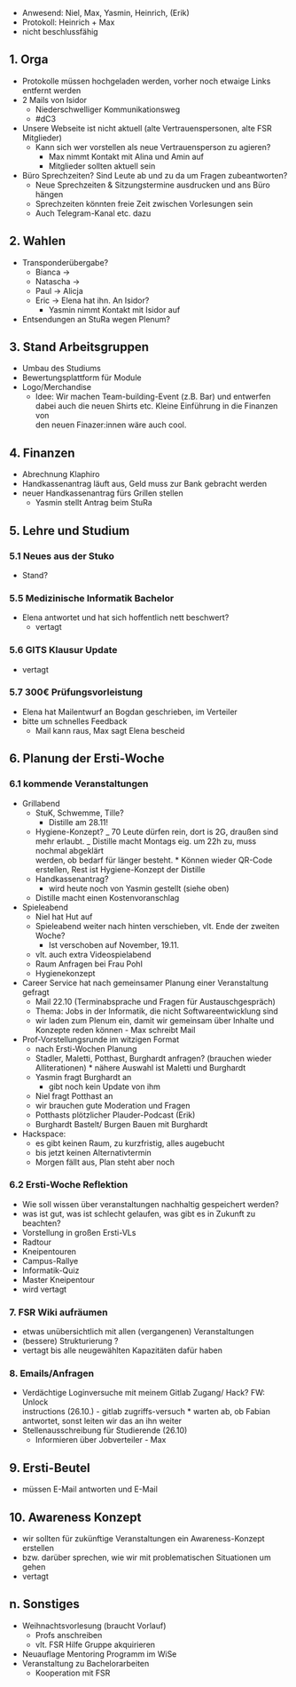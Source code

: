 ---
---

- Anwesend: Niel, Max, Yasmin, Heinrich, (Erik)
- Protokoll: Heinrich + Max
- nicht beschlussfähig

## 1. Orga

- Protokolle müssen hochgeladen werden, vorher noch etwaige Links  
  entfernt werden
- 2 Mails von Isidor
  - Niederschwelliger Kommunikationsweg
  - #dC3
- Unsere Webseite ist nicht aktuell (alte Vertrauenspersonen, alte FSR  
  Mitglieder)
  - Kann sich wer vorstellen als neue Vertrauensperson zu agieren?
    - Max nimmt Kontakt mit Alina und Amin auf
    - Mitglieder sollten aktuell sein
- Büro Sprechzeiten? Sind Leute ab und zu da um Fragen zubeantworten?
  - Neue Sprechzeiten & Sitzungstermine ausdrucken und ans Büro hängen
  - Sprechzeiten könnten freie Zeit zwischen Vorlesungen sein
  - Auch Telegram-Kanal etc. dazu

## 2. Wahlen

- Transponderübergabe?
  - Bianca ->
  - Natascha ->
  - Paul -> Alicja
  - Eric -> Elena hat ihn. An Isidor?
    - Yasmin nimmt Kontakt mit Isidor auf
- Entsendungen an StuRa wegen Plenum?

## 3. Stand Arbeitsgruppen

- Umbau des Studiums
- Bewertungsplattform für Module
- Logo/Merchandise
  - Idee: Wir machen Team-building-Event (z.B. Bar) und entwerfen  
    dabei auch die neuen Shirts etc. Kleine Einführung in die Finanzen von  
    den neuen Finazer:innen wäre auch cool.

## 4. Finanzen

- Abrechnung Klaphiro
- Handkassenantrag läuft aus, Geld muss zur Bank gebracht werden
- neuer Handkassenantrag fürs Grillen stellen
  - Yasmin stellt Antrag beim StuRa

## 5. Lehre und Studium

### 5.1 Neues aus der Stuko

- Stand?

### 5.5 Medizinische Informatik Bachelor

- Elena antwortet und hat sich hoffentlich nett beschwert?
  - vertagt

### 5.6 GITS Klausur Update

- vertagt

### 5.7 300€ Prüfungsvorleistung

- Elena hat Mailentwurf an Bogdan geschrieben, im Verteiler
- bitte um schnelles Feedback
  - Mail kann raus, Max sagt Elena bescheid

## 6. Planung der Ersti-Woche

### 6.1 kommende Veranstaltungen

- Grillabend
  - StuK, Schwemme, Tille?
    - Distille am 28.11!
  - Hygiene-Konzept?
    _ 70 Leute dürfen rein, dort is 2G, draußen sind mehr erlaubt.
    _ Distille macht Montags eig. um 22h zu, muss nochmal abgeklärt  
    werden, ob bedarf für länger besteht. \* Können wieder QR-Code erstellen, Rest ist Hygiene-Konzept der Distille
  - Handkassenantrag?
    - wird heute noch von Yasmin gestellt (siehe oben)
  - Distille macht einen Kostenvoranschlag
- Spieleabend
  - Niel hat Hut auf
  - Spieleabend weiter nach hinten verschieben, vlt. Ende der zweiten Woche?
    - Ist verschoben auf November, 19.11.
  - vlt. auch extra Videospielabend
  - Raum Anfragen bei Frau Pohl
  - Hygienekonzept
- Career Service hat nach gemeinsamer Planung einer Veranstaltung gefragt
  - Mail 22.10 (Terminabsprache und Fragen für Austauschgespräch)
  - Thema: Jobs in der Informatik, die nicht Softwareentwicklung sind
  - wir laden zum Plenum ein, damit wir gemeinsam über Inhalte und  
    Konzepte reden können - Max schreibt Mail
- Prof-Vorstellungsrunde im witzigen Format
  - nach Ersti-Wochen Planung
  - Stadler, Maletti, Potthast, Burghardt anfragen? (brauchen wieder  
    Alliterationen) \* nähere Auswahl ist Maletti und Burghardt
  - Yasmin fragt Burghardt an
    - gibt noch kein Update von ihm
  - Niel fragt Potthast an
  - wir brauchen gute Moderation und Fragen
  - Potthasts plötzlicher Plauder-Podcast (Erik)
  - Burghardt Bastelt/ Burgen Bauen mit Burghardt
- Hackspace:
  - es gibt keinen Raum, zu kurzfristig, alles augebucht
  - bis jetzt keinen Alternativtermin
  - Morgen fällt aus, Plan steht aber noch

### 6.2 Ersti-Woche Reflektion

- Wie soll wissen über veranstaltungen nachhaltig gespeichert werden?
- was ist gut, was ist schlecht gelaufen, was gibt es in Zukunft zu beachten?
- Vorstellung in großen Ersti-VLs
- Radtour
- Kneipentouren
- Campus-Rallye
- Informatik-Quiz
- Master Kneipentour
- wird vertagt

### 7. FSR Wiki aufräumen

- etwas unübersichtlich mit allen (vergangenen) Veranstaltungen
- (bessere) Strukturierung ?
- vertagt bis alle neugewählten Kapazitäten dafür haben

### 8. Emails/Anfragen

- Verdächtige Loginversuche mit meinem Gitlab Zugang/ Hack? FW: Unlock  
  instructions (26.10.) - gitlab zugriffs-versuch \* warten ab, ob Fabian antwortet, sonst leiten wir das an ihn weiter
- Stellenausschreibung für Studierende (26.10)
  - Informieren über Jobverteiler - Max

## 9. Ersti-Beutel

- müssen E-Mail antworten und E-Mail

## 10. Awareness Konzept

- wir sollten für zukünftige Veranstaltungen ein Awareness-Konzept erstellen
- bzw. darüber sprechen, wie wir mit problematischen Situationen um gehen
- vertagt

## n. Sonstiges

- Weihnachtsvorlesung (braucht Vorlauf)
  - Profs anschreiben
  - vlt. FSR Hilfe Gruppe akquirieren
- Neuauflage Mentoring Programm im WiSe
- Veranstaltung zu Bachelorarbeiten
  - Kooperation mit FSR
